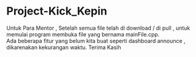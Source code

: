 # Project-Kick_Kepin
Untuk Para Mentor , Setelah semua file telah di download / di pull , untuk memulai program membuka file yang bernama mainFile.cpp.   
Ada beberapa fitur yang belum kita buat seperti dashboard announce , dikarenakan kekurangan waktu.
Terima Kasih

